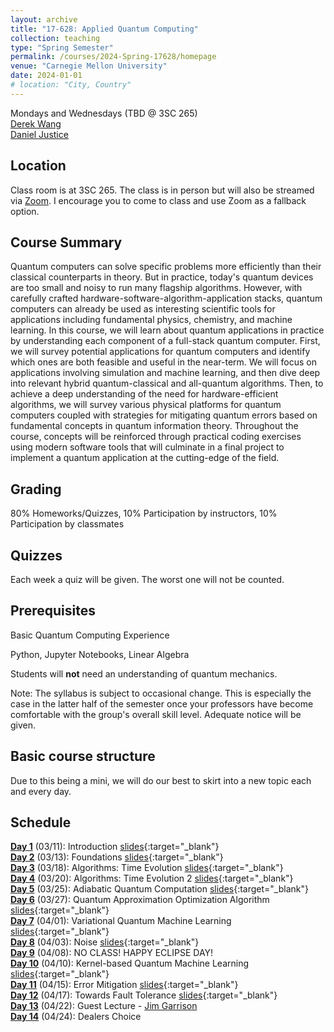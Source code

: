 ```yaml
---
layout: archive
title: "17-628: Applied Quantum Computing"
collection: teaching
type: "Spring Semester"
permalink: /courses/2024-Spring-17628/homepage
venue: "Carnegie Mellon University"
date: 2024-01-01
# location: "City, Country"
---
```



Mondays and Wednesdays (TBD @ 3SC 265)   
[Derek Wang](https://derekswang.com/)  
[Daniel Justice](https://thequantumturtle.github.io/)

## Location
Class room is at 3SC 265. The class is in person but will also be streamed via [Zoom](https://cmu.zoom.us/j/94668164880?pwd=dlphZlh4WlB4MldHUDZ2dEFRN0JHZz09). I encourage you to come to class and use Zoom as a fallback option.

## Course Summary
Quantum computers can solve specific problems more efficiently than their classical counterparts in theory. But in practice, today's quantum devices are too small and noisy to run many flagship algorithms. However, with carefully crafted hardware-software-algorithm-application stacks, quantum computers can already be used as interesting scientific tools for applications including fundamental physics, chemistry, and machine learning. In this course, we will learn about quantum applications in practice by understanding each component of a full-stack quantum computer. First, we will survey potential applications for quantum computers and identify which ones are both feasible and useful in the near-term. We will focus on applications involving simulation and machine learning, and then dive deep into relevant hybrid quantum-classical and all-quantum algorithms. Then, to achieve a deep understanding of the need for hardware-efficient algorithms, we will survey various physical platforms for quantum computers coupled with strategies for mitigating quantum errors based on fundamental concepts in quantum information theory. Throughout the course, concepts will be reinforced through practical coding exercises using modern software tools that will culminate in a final project to implement a quantum application at the cutting-edge of the field. 

## Grading
80% Homeworks/Quizzes, 10% Participation by instructors, 10% Participation by classmates

## Quizzes
Each week a quiz will be given. The worst one will not be counted.

## Prerequisites
Basic Quantum Computing Experience

Python, Jupyter Notebooks, Linear Algebra

Students will **not** need an understanding of quantum mechanics.


Note: The syllabus is subject to occasional change. This is especially the case in the latter half of the semester once your professors have become comfortable with the group's overall skill level. Adequate notice will be given.


## Basic course structure

Due to this being a mini, we will do our best to skirt into a new topic each and every day. 


## Schedule
[**Day 1**](/courses/2024-Spring-17628/syllabus/1-Introduction) (03/11): Introduction [slides](https://docs.google.com/presentation/d/1rlW8gV2HAGjJbAjyRzgYVF0bnvkIwJyotzVxIVm5qZc/edit?usp=drive_link){:target="_blank"}  
[**Day 2**](/courses/2024-Spring-17628/syllabus/2-Foundations) (03/13): Foundations [slides](https://docs.google.com/presentation/d/1pyM5b63CQf6K4RF52I8z6AlmrT1HI4wO0CNfKLAjcdA/edit?usp=drive_link){:target="_blank"}  
[**Day 3**](/courses/2024-Spring-17628/syllabus/3-Time-Evolution) (03/18): Algorithms: Time Evolution [slides](https://docs.google.com/presentation/d/1375690bt_17DHntDWZVZOkIkEcM0DW2uQcVE-oB-cRQ/edit?usp=drive_link){:target="_blank"}  
[**Day 4**](/courses/2024-Spring-17628/syllabus/4-Time-Evolution) (03/20): Algorithms: Time Evolution 2 [slides](https://docs.google.com/presentation/d/1375690bt_17DHntDWZVZOkIkEcM0DW2uQcVE-oB-cRQ/edit?usp=drive_link){:target="_blank"}  
[**Day 5**](/courses/2024-Spring-17628/syllabus/5-Adiabatic-Quantum-Computation) (03/25): Adiabatic Quantum Computation [slides](https://docs.google.com/presentation/d/1xcKTpwYEJITNrATn7v8bCwIYAPHnExOAh0jHpvnv9Ks/edit?usp=drive_link){:target="_blank"}  
[**Day 6**](/courses/2024-Spring-17628/syllabus/6-QAOA) (03/27): Quantum Approximation Optimization Algorithm [slides](https://docs.google.com/presentation/d/1Ys092hot53_dBKUrIidELEmte6JsrU4UZYtPgLm3FrU/edit?usp=drive_link){:target="_blank"}  
[**Day 7**](/courses/2024-Spring-17628/syllabus/7-VQML) (04/01): Variational Quantum Machine Learning [slides](https://docs.google.com/presentation/d/1Ys092hot53_dBKUrIidELEmte6JsrU4UZYtPgLm3FrU/edit?usp=drive_link){:target="_blank"}  
[**Day 8**](/courses/2024-Spring-17628/syllabus/8-Noise) (04/03): Noise [slides](https://docs.google.com/presentation/d/1Ys092hot53_dBKUrIidELEmte6JsrU4UZYtPgLm3FrU/edit?usp=drive_link){:target="_blank"}  
[**Day 9**](/courses/2024-Spring-17628/syllabus/9-Eclipse-Day) (04/08): NO CLASS! HAPPY ECLIPSE DAY!  
[**Day 10**](/courses/2024-Spring-17628/syllabus/10-Kernel-QML) (04/10): Kernel-based Quantum Machine Learning [slides](https://docs.google.com/presentation/d/1S9rip_5wfOOA9jlUF1Mkvx_1F2PXocYQnaDH14M3W80/edit?usp=drive_link){:target="_blank"}  
[**Day 11**](/courses/2024-Spring-17628/syllabus/11-Error-Mitigation) (04/15): Error Mitigation [slides](https://docs.google.com/presentation/d/16_3EyPF_eugEBRouRvXeLKoOubA8lmxpcoLUHRaeKpY/edit?usp=drive_link){:target="_blank"}  
[**Day 12**](/courses/2024-Spring-17628/syllabus/12-Towards-FT) (04/17): Towards Fault Tolerance [slides](https://docs.google.com/presentation/d/1fH_m2ih9EBRFNlqXyULRMwshietvAr1iVRjRcecD5Sc/edit?usp=drive_link){:target="_blank"}  
[**Day 13**](/courses/2024-Spring-17628/syllabus/13-Guest) (04/22): Guest Lecture - [Jim Garrison](https://jimgarrison.org/)  
[**Day 14**](/courses/2024-Spring-17628/syllabus/14-TBD) (04/24): Dealers Choice  


<!-- *Schedule with assignments, readings, etc. can be found [here](schedule)* -->
